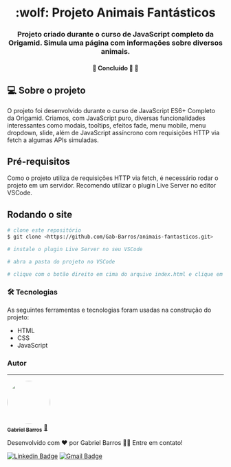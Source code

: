 <h1 align="center">:wolf: Projeto Animais Fantásticos</h1>
<h3 align="center">Projeto criado durante o curso de JavaScript completo da Origamid. Simula uma página com informações sobre diversos animais.</h3>
<h4 align="center"> 
	🚧  Concluído 🚀 🚧
</h4>

## :computer: Sobre o projeto
O projeto foi desenvolvido durante o curso de JavaScript ES6+ Completo da Origamid. Criamos, com JavaScript puro, diversas funcionalidades interessantes como modais, tooltips, efeitos fade, menu mobile, menu dropdown, slide, além de JavaScript assíncrono com requisições HTTP via fetch a algumas APIs simuladas.

## Pré-requisitos
Como o projeto utiliza de requisições HTTP via fetch, é necessário rodar o projeto em um servidor. Recomendo utilizar o plugin Live Server no editor VSCode.

## Rodando o site

```bash
# clone este repositório
$ git clone <https://github.com/Gab-Barros/animais-fantasticos.git>

# instale o plugin Live Server no seu VSCode

# abra a pasta do projeto no VSCode

# clique com o botão direito em cima do arquivo index.html e clique em 'Open with Live Server'
```

### 🛠 Tecnologias

As seguintes ferramentas e tecnologias foram usadas na construção do projeto:

- HTML
- CSS
- JavaScript

### Autor
---

<a href="https://www.linkedin.com/in/gabriel-barros-419bb3208/">
 <img style="border-radius: 50%;" src="https://avatars.githubusercontent.com/u/80299358?s=400&u=d60523eff0aa8ba1986d098c23c440f5d3af5ff2&v=4" width="100px;" alt=""/>
 <br />
 <sub><b>Gabriel Barros</b></sub></a> <a href="https://www.linkedin.com/in/gabriel-barros-419bb3208/" title="Gabriel">🚀</a>


Desenvolvido com ❤️ por Gabriel Barros 👋🏽 Entre em contato!

[![Linkedin Badge](https://img.shields.io/badge/-LinkedIn-blue?style=flat-square&logo=Linkedin&logoColor=white&link=https://www.linkedin.com/in/gabriel-barros-419bb3208/)](https://www.linkedin.com/in/gabriel-barros-419bb3208/)
[![Gmail Badge](https://img.shields.io/badge/-Email-c14438?style=flat-square&logo=Gmail&logoColor=white&link=mailto:gabrielalcantarabarros524@gmail.com)](mailto:gabrielalcantarabarros524@gmail.com)

